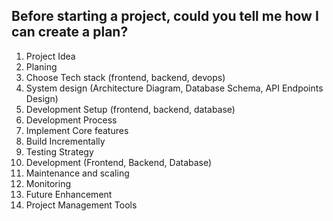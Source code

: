 ## Before starting a project, could you tell me how I can create a plan?


1. Project Idea
2. Planing 
3. Choose Tech stack (frontend, backend, devops)
4. System design (Architecture Diagram, Database Schema, API Endpoints Design)
5. Development Setup (frontend, backend, database)
6. Development Process 
7. Implement Core features
8. Build Incrementally
9. Testing Strategy
10. Development (Frontend,  Backend, Database)
11. Maintenance and scaling
12. Monitoring
13. Future Enhancement
14. Project Management Tools 



